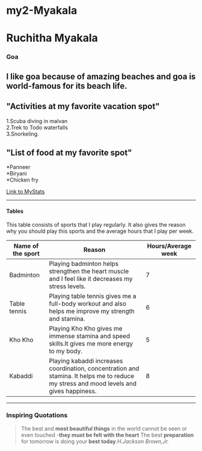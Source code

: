 # my2-Myakala
# Ruchitha Myakala
### Goa
I like goa because of **amazing beaches** and goa is **world-famous** for its beach life.
-------
## "Activities at my favorite vacation spot" <br>
1.Scuba diving in malvan <br>
2.Trek to Todo waterfalls <br>
3.Snorkeling. <br>

## "List of food at my favorite spot"  
*Panneer <br>
*Biryani <br>
*Chicken fry <br>


[Link to MyStats](MyStats.md)
******
#### Tables
This table consists of sports that I play regularly. It also gives the reason why you should play this sports and the average hours that I play per week.

| Name of the sport | Reason | Hours/Average week |
| ------------------- | ------------------| ---------------|
| Badminton | Playing badminton helps strengthen the heart muscle and I feel like it decreases my stress levels. | 7 |
| Table tennis | Playing table tennis gives me a full-body workout and also helps me improve my strength and stamina. | 6 |
| Kho Kho |  Playing Kho Kho gives me immense stamina and speed skills.It gives me more energy to my body.| 5 |
| Kabaddi | Playing kabaddi increases coordination, concentration and stamina. It helps me to reduce my stress and mood levels and gives happiness. | 8 |
********
### Inspiring Quotations 
> The best and **most beautiful things** in the world cannot be seen or even touched -**they must be felt with the heart** 
> The best **preparation** for tomorrow is doing your **best today**.*H.Jackson Brown,Jr.*